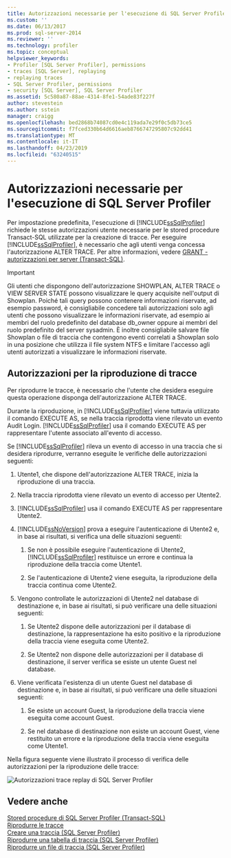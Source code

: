 ```yaml
---
title: Autorizzazioni necessarie per l'esecuzione di SQL Server Profiler | Microsoft Docs
ms.custom: ''
ms.date: 06/13/2017
ms.prod: sql-server-2014
ms.reviewer: ''
ms.technology: profiler
ms.topic: conceptual
helpviewer_keywords:
- Profiler [SQL Server Profiler], permissions
- traces [SQL Server], replaying
- replaying traces
- SQL Server Profiler, permissions
- security [SQL Server], SQL Server Profiler
ms.assetid: 5c580a87-88ae-4314-8fe1-54ade83f227f
author: stevestein
ms.author: sstein
manager: craigg
ms.openlocfilehash: bed2868b74087cd0e4c119ada7e29f0c5db73ce5
ms.sourcegitcommit: f7fced330b64d6616aeb8766747295807c92dd41
ms.translationtype: MT
ms.contentlocale: it-IT
ms.lasthandoff: 04/23/2019
ms.locfileid: "63240515"
---
```

# <a name="permissions-required-to-run-sql-server-profiler"></a>Autorizzazioni necessarie per l'esecuzione di SQL Server Profiler
  Per impostazione predefinita, l'esecuzione di [!INCLUDE[ssSqlProfiler](../../../includes/sssqlprofiler-md.md)] richiede le stesse autorizzazioni utente necessarie per le stored procedure Transact-SQL utilizzate per la creazione di tracce. Per eseguire [!INCLUDE[ssSqlProfiler](../../../includes/sssqlprofiler-md.md)], è necessario che agli utenti venga concessa l'autorizzazione ALTER TRACE. Per altre informazioni, vedere [GRANT - autorizzazioni per server &#40;Transact-SQL&#41;](/sql/t-sql/statements/grant-server-permissions-transact-sql).  
  
> [!IMPORTANT]  
>  Gli utenti che dispongono dell'autorizzazione SHOWPLAN, ALTER TRACE o VIEW SERVER STATE possono visualizzare le query acquisite nell'output di Showplan. Poiché tali query possono contenere informazioni riservate, ad esempio password, è consigliabile concedere tali autorizzazioni solo agli utenti che possono visualizzare le informazioni riservate, ad esempio ai membri del ruolo predefinito del database db_owner oppure ai membri del ruolo predefinito del server sysadmin. È inoltre consigliabile salvare file Showplan o file di traccia che contengono eventi correlati a Showplan solo in una posizione che utilizza il file system NTFS e limitare l'accesso agli utenti autorizzati a visualizzare le informazioni riservate.  
  
## <a name="permissions-used-to-replay-traces"></a>Autorizzazioni per la riproduzione di tracce  
 Per riprodurre le tracce, è necessario che l'utente che desidera eseguire questa operazione disponga dell'autorizzazione ALTER TRACE.  
  
 Durante la riproduzione, in [!INCLUDE[ssSqlProfiler](../../../includes/sssqlprofiler-md.md)] viene tuttavia utilizzato il comando EXECUTE AS, se nella traccia riprodotta viene rilevato un evento Audit Login. [!INCLUDE[ssSqlProfiler](../../../includes/sssqlprofiler-md.md)] usa il comando EXECUTE AS per rappresentare l'utente associato all'evento di accesso.  
  
 Se [!INCLUDE[ssSqlProfiler](../../../includes/sssqlprofiler-md.md)] rileva un evento di accesso in una traccia che si desidera riprodurre, verranno eseguite le verifiche delle autorizzazioni seguenti:  
  
1.  Utente1, che dispone dell'autorizzazione ALTER TRACE, inizia la riproduzione di una traccia.  
  
2.  Nella traccia riprodotta viene rilevato un evento di accesso per Utente2.  
  
3.  [!INCLUDE[ssSqlProfiler](../../../includes/sssqlprofiler-md.md)] usa il comando EXECUTE AS per rappresentare Utente2.  
  
4.  [!INCLUDE[ssNoVersion](../../includes/ssnoversion-md.md)] prova a eseguire l'autenticazione di Utente2 e, in base ai risultati, si verifica una delle situazioni seguenti:  
  
    1.  Se non è possibile eseguire l'autenticazione di Utente2, [!INCLUDE[ssSqlProfiler](../../../includes/sssqlprofiler-md.md)] restituisce un errore e continua la riproduzione della traccia come Utente1.  
  
    2.  Se l'autenticazione di Utente2 viene eseguita, la riproduzione della traccia continua come Utente2.  
  
5.  Vengono controllate le autorizzazioni di Utente2 nel database di destinazione e, in base ai risultati, si può verificare una delle situazioni seguenti:  
  
    1.  Se Utente2 dispone delle autorizzazioni per il database di destinazione, la rappresentazione ha esito positivo e la riproduzione della traccia viene eseguita come Utente2.  
  
    2.  Se Utente2 non dispone delle autorizzazioni per il database di destinazione, il server verifica se esiste un utente Guest nel database.  
  
6.  Viene verificata l'esistenza di un utente Guest nel database di destinazione e, in base ai risultati, si può verificare una delle situazioni seguenti:  
  
    1.  Se esiste un account Guest, la riproduzione della traccia viene eseguita come account Guest.  
  
    2.  Se nel database di destinazione non esiste un account Guest, viene restituito un errore e la riproduzione della traccia viene eseguita come Utente1.  
  
 Nella figura seguente viene illustrato il processo di verifica delle autorizzazioni per la riproduzione delle tracce:  
  
 ![Autorizzazioni trace replay di SQL Server Profiler](../../database-engine/media/replaytracedecisiontree.gif "autorizzazioni trace replay di SQL Server Profiler")  
  
## <a name="see-also"></a>Vedere anche  
 [Stored procedure di SQL Server Profiler &#40;Transact-SQL&#41;](/sql/relational-databases/system-stored-procedures/sql-server-profiler-stored-procedures-transact-sql)   
 [Riprodurre le tracce](replay-traces.md)   
 [Creare una traccia &#40;SQL Server Profiler&#41;](create-a-trace-sql-server-profiler.md)   
 [Riprodurre una tabella di traccia &#40;SQL Server Profiler&#41;](replay-a-trace-table-sql-server-profiler.md)   
 [Riprodurre un file di traccia &#40;SQL Server Profiler&#41;](replay-a-trace-file-sql-server-profiler.md)  
  
  

